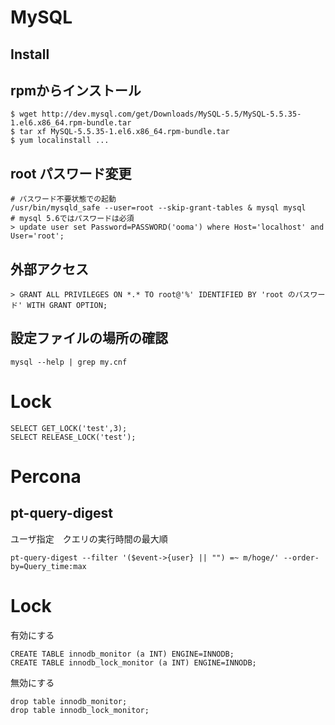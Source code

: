 # MySQL


## Install

## rpmからインストール

```
$ wget http://dev.mysql.com/get/Downloads/MySQL-5.5/MySQL-5.5.35-1.el6.x86_64.rpm-bundle.tar
$ tar xf MySQL-5.5.35-1.el6.x86_64.rpm-bundle.tar
$ yum localinstall ...
```


## root パスワード変更

```
# パスワード不要状態での起動
/usr/bin/mysqld_safe --user=root --skip-grant-tables & mysql mysql
# mysql 5.6ではパスワードは必須
> update user set Password=PASSWORD('ooma') where Host='localhost' and User='root';
```

## 外部アクセス

```
> GRANT ALL PRIVILEGES ON *.* TO root@'%' IDENTIFIED BY 'root のパスワード' WITH GRANT OPTION;
```

## 設定ファイルの場所の確認

```
mysql --help | grep my.cnf
```

# Lock

```
SELECT GET_LOCK('test',3);
SELECT RELEASE_LOCK('test');
```

# Percona

## pt-query-digest

ユーザ指定　クエリの実行時間の最大順

```
pt-query-digest --filter '($event->{user} || "") =~ m/hoge/' --order-by=Query_time:max
```

# Lock

有効にする

```
CREATE TABLE innodb_monitor (a INT) ENGINE=INNODB;
CREATE TABLE innodb_lock_monitor (a INT) ENGINE=INNODB;
```

無効にする

```
drop table innodb_monitor;
drop table innodb_lock_monitor;
```
